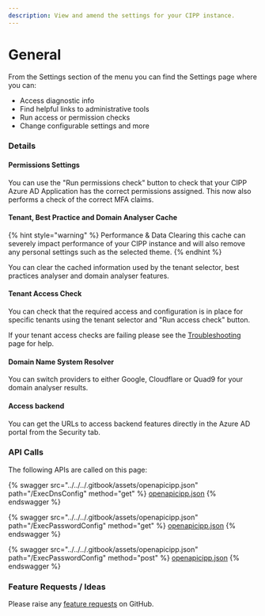 ```yaml
---
description: View and amend the settings for your CIPP instance.
---
```


# General

From the Settings section of the menu you can find the Settings page where you can:

* Access diagnostic info
* Find helpful links to administrative tools
* Run access or permission checks
* Change configurable settings and more

### Details

#### Permissions Settings

You can use the "Run permissions check" button to check that your CIPP Azure AD Application has the correct permissions assigned. This now also performs a check of the correct MFA claims.

#### Tenant, Best Practice and Domain Analyser Cache

{% hint style="warning" %}
Performance & Data Clearing this cache can severely impact performance of your CIPP instance and will also remove any personal settings such as the selected theme.
{% endhint %}

You can clear the cached information used by the tenant selector, best practices analyser and domain analyser features.

#### Tenant Access Check

You can check that the required access and configuration is in place for specific tenants using the tenant selector and "Run access check" button.

If your tenant access checks are failing please see the [Troubleshooting](../../../../../troubleshooting/) page for help.

#### Domain Name System Resolver

You can switch providers to either Google, Cloudflare or Quad9 for your domain analyser results.

#### Access backend

You can get the URLs to access backend features directly in the Azure AD portal from the Security tab.

### API Calls

The following APIs are called on this page:

{% swagger src="../../../.gitbook/assets/openapicipp.json" path="/ExecDnsConfig" method="get" %}
[openapicipp.json](../../../.gitbook/assets/openapicipp.json)
{% endswagger %}

{% swagger src="../../../.gitbook/assets/openapicipp.json" path="/ExecPasswordConfig" method="get" %}
[openapicipp.json](../../../.gitbook/assets/openapicipp.json)
{% endswagger %}

{% swagger src="../../../.gitbook/assets/openapicipp.json" path="/ExecPasswordConfig" method="post" %}
[openapicipp.json](../../../.gitbook/assets/openapicipp.json)
{% endswagger %}

### Feature Requests / Ideas

Please raise any [feature requests](https://github.com/KelvinTegelaar/CIPP/issues/new?assignees=\&labels=\&template=feature\_request.md\&title=FEATURE+REQUEST%3A+) on GitHub.
